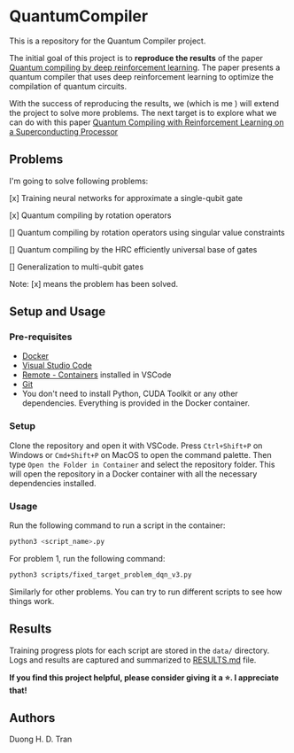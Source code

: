 # QuantumCompiler

This is a repository for the Quantum Compiler project. 

The initial goal of this project is to **reproduce the results** of the paper [Quantum compiling by deep reinforcement learning](https://www.nature.com/articles/s42005-021-00684-3#ref-CR7). The paper presents a quantum compiler that uses deep reinforcement learning to optimize the compilation of quantum circuits.

With the success of reproducing the results, we (which is me ) will extend the project to solve more problems. The next target is to explore what we can do with this paper [Quantum Compiling with Reinforcement Learning on a Superconducting Processor](https://arxiv.org/pdf/2406.12195)

## Problems

I'm going to solve following problems:

[x] Training neural networks for approximate a single-qubit gate

[x] Quantum compiling by rotation operators

[] Quantum compiling by rotation operators using singular value constraints

[] Quantum compiling by the HRC efficiently universal base of gates

[] Generalization to multi-qubit gates

Note: [x] means the problem has been solved.
## Setup and Usage

### Pre-requisites

- [Docker](https://www.docker.com/)
- [Visual Studio Code](https://code.visualstudio.com/)
- [Remote - Containers](https://marketplace.visualstudio.com/items?itemName=ms-vscode-remote.remote-containers) installed in VSCode
- [Git](https://git-scm.com/)
- You don't need to install Python, CUDA Toolkit or any other dependencies. Everything is provided in the Docker container. 

### Setup

Clone the repository and open it with VSCode. Press `Ctrl+Shift+P` on Windows or `Cmd+Shift+P` on MacOS to open the command palette. Then type `Open the Folder in Container` and select the repository folder. This will open the repository in a Docker container with all the necessary dependencies installed.

### Usage

Run the following command to run a script in the container:

```bash
python3 <script_name>.py
```

For problem 1, run the following command:

```bash
python3 scripts/fixed_target_problem_dqn_v3.py
```
Similarly for other problems. You can try to run different scripts to see how things work.

## Results

Training progress plots for each script are stored in the `data/` directory. Logs and results are captured and summarized to [RESULTS.md](RESULT.md) file.

**If you find this project helpful, please consider giving it a ⭐. I appreciate that!**

## Authors

Duong H. D. Tran
